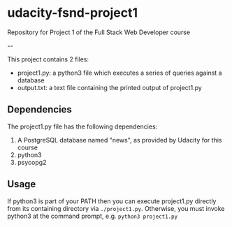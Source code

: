# udacity-fsnd-project1
Repository for Project 1 of the Full Stack Web Developer course

--

This project contains 2 files:

* project1.py: a python3 file which executes a series of queries against a database
* output.txt: a text file containing the printed output of project1.py

## Dependencies
The project1.py file has the following dependencies:

1. A PostgreSQL database named "news", as provided by Udacity for this course
2. python3
3. psycopg2

## Usage

If python3 is part of your PATH then you can execute project1.py directly from its containing directory via `./project1.py`.
Otherwise, you must invoke python3 at the command prompt, e.g. `python3 project1.py`
